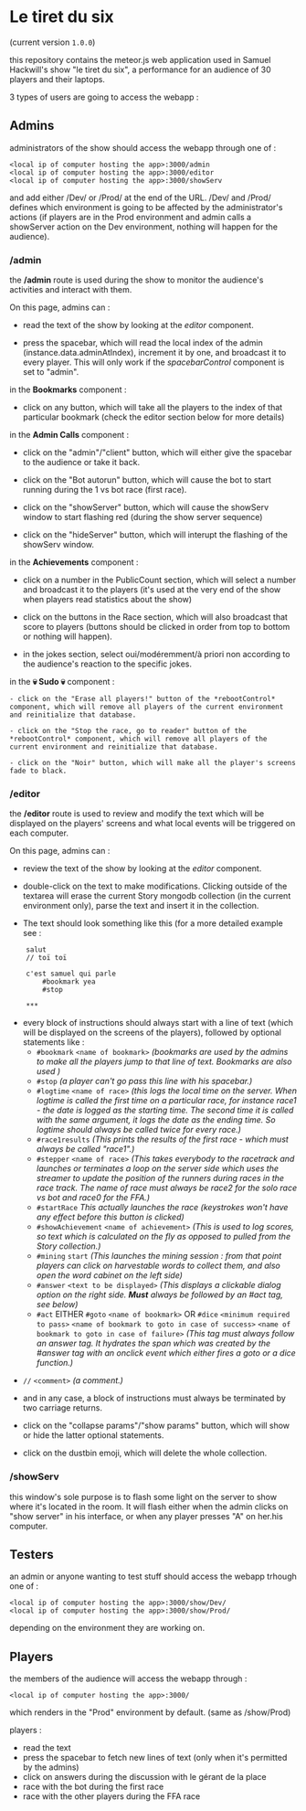 # Le tiret du six

(current version ```1.0.0```)

this repository contains the meteor.js web application used in Samuel Hackwill's show "le tiret du six", a performance for an audience of 30 players and their laptops.

3 types of users are going to access the webapp :

## Admins

administrators of the show should access the webapp through one of :

    <local ip of computer hosting the app>:3000/admin
    <local ip of computer hosting the app>:3000/editor
    <local ip of computer hosting the app>:3000/showServ

and add either /Dev/ or /Prod/ at the end of the URL.
/Dev/ and /Prod/ defines which environment is going to be affected by the administrator's actions (if players are in the Prod environment and admin calls a showServer action on the Dev environment, nothing will happen for the audience).

### /admin
the **/admin** route is used during the show to monitor the audience's activities and interact with them.

On this page, admins can :
<!-- - monitor which line of text is being read by each invididual client in real time, by looking at the *tracker* component (on the left of the screen), which displays pipes (|) in front of each line of text. Two pipes (|) are coloured orange and violet. These represent the current position of the two first players to connect to the webapp. They are singled out because we need to make sure they both exist before starting the first race (at the beggining of the show).
 -->
- read the text of the show by looking at the *editor* component.

- press the spacebar, which will read the local index of the admin (instance.data.adminAtIndex), increment it by one, and broadcast it to every player. This will only work if the *spacebarControl* component is set to "admin".


in the **Bookmarks** component : 

- click on any button, which will take all the players to the index of that particular bookmark (check the editor section below for more details)

in the **Admin Calls** component :

- click on the "admin"/"client" button, which will either give the spacebar to the audience or take it back.

- click on the "Bot autorun" button, which will cause the bot to start running during the 1 vs bot race (first race).

- click on the "showServer" button, which will cause the showServ window to start flashing red (during the show server sequence)

- click on the "hideServer" button, which will interupt the flashing of the showServ window.

in the **Achievements** component : 

- click on a number in the PublicCount section, which will select a number and broadcast it to the players (it's used at the very end of the show when players read statistics about the show)

- click on the buttons in the Race section, which will also broadcast that score to players (buttons should be clicked in order from top to bottom or nothing will happen).

- in the jokes section, select oui/modéremment/à priori non according to the audience's reaction to the specific jokes.

in the **💀 Sudo 💀** component :

    - click on the "Erase all players!" button of the *rebootControl* component, which will remove all players of the current environment and reinitialize that database.

    - click on the "Stop the race, go to reader" button of the *rebootControl* component, which will remove all players of the current environment and reinitialize that database.

    - click on the "Noir" button, which will make all the player's screens fade to black.

### /editor
the **/editor** route is used to review and modify the text which will be displayed on the players' screens and what local events will be triggered on each computer.

On this page, admins can :
- review the text of the show by looking at the *editor* component.

- double-click on the text to make modifications. Clicking outside of the textarea will erase the current Story mongodb collection (in the current environment only), parse the text and insert it in the collection. 

- The text should look something like this (for a more detailed example see :

```
    salut 
    // toï toï

    c'est samuel qui parle
        #bookmark yea
        #stop

    ***
```

- every block of instructions should always start with a line of text (which will be displayed on the screens of the players), followed by optional statements like :
  - ```#bookmark``` ```<name of bookmark>``` *(bookmarks are used by the admins to make all the players jump to that line of text. Bookmarks are also used )*
  - ```#stop``` *(a player can't go pass this line with his spacebar.)*
  - ```#logtime``` ```<name of race>``` *(this logs the local time on the server. When logtime is called the first time on a particular race, for instance race1 - the date is logged as the starting time. The second time it is called with the same argument, it logs the date as the ending time. So logtime should always be called twice for every race.)*
  - ```#race1results``` *(This prints the results of the first race - which must always be called "race1".)* 
  - ```#stepper``` ```<name of race>``` *(This takes everybody to the racetrack and launches or terminates a loop on the server side which uses the streamer to update the position of the  runners during races in the race track. The name of race must always be race2 for the solo race vs bot and race0 for the FFA.)*
  - ```#startRace``` *This actually launches the race (keystrokes won't have any effect before this button is clicked)*
  - ```#showAchievement``` ```<name of achievement>``` *(This is used to log scores, so text which is calculated on the fly as opposed to pulled from the Story collection.)*
  - ```#mining``` ```start``` *(This launches the mining session : from that point players can click on harvestable words to collect them, and also open the word cabinet on the left side)*
  - ```#answer``` ```<text to be displayed>``` *(This displays a clickable dialog option on the right side. **Must** always be followed by an #act tag, see below)* 
  - ```#act``` EITHER ```#goto``` ```<name of bookmark>``` OR ```#dice``` ```<minimum required to pass>``` ```<name of bookmark to goto in case of success>``` ```<name of bookmark to goto in case of failure>``` *(This tag must always follow an answer tag. It hydrates the span which was created by the #answer tag with an onclick event which either fires a goto or a dice function.)*
<!--   - ```#loot``` ```<bonus points awarded>``` ```<for which ending>``` ```<reason the points were awarded>``` *(This isn't implemented, it's used to add modifiers to specific dice rolls.)*
 --> 

  - ```//``` ```<comment>``` *(a comment.)*
  - and in any case, a block of instructions must always be terminated by two carriage returns.

- click on the "collapse params"/"show params" button, which will show or hide the latter optional statements.

- click on the dustbin emoji, which will delete the whole collection.

### /showServ
this window's sole purpose is to flash some light on the server to show where it's located in the room. It will flash either when the admin clicks on "show server" in his interface, or when any player presses "A" on her.his computer.

## Testers

an admin or anyone wanting to test stuff should access the webapp trhough one of :

    <local ip of computer hosting the app>:3000/show/Dev/
    <local ip of computer hosting the app>:3000/show/Prod/

depending on the environment they are working on.


## Players

the members of the audience will access the webapp through :

    <local ip of computer hosting the app>:3000/

which renders in the "Prod" environment by default. (same as /show/Prod)

players :
- read the text
- press the spacebar to fetch new lines of text (only when it's permitted by the admins)
- click on answers during the discussion with le gérant de la place
- race with the bot during the first race
- race with the other players during the FFA race